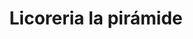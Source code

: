 ---
title: "Licoreria la pirámide"
url: /puerto-la-cruz/licoreria-la-piramide/
shop: Spirituosen
---